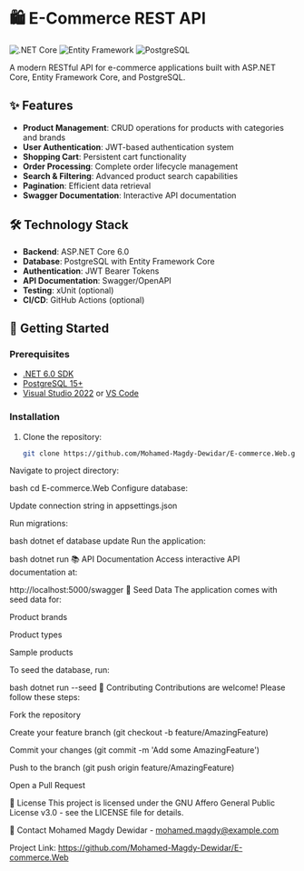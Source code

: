 # 🛍️ E-Commerce REST API

![.NET Core](https://img.shields.io/badge/.NET-6.0-purple)
![Entity Framework](https://img.shields.io/badge/Entity%20Framework%20Core-7.0-blue)
![PostgreSQL](https://img.shields.io/badge/PostgreSQL-15.0-blue)

A modern RESTful API for e-commerce applications built with ASP.NET Core, Entity Framework Core, and PostgreSQL.

## ✨ Features

- **Product Management**: CRUD operations for products with categories and brands
- **User Authentication**: JWT-based authentication system
- **Shopping Cart**: Persistent cart functionality
- **Order Processing**: Complete order lifecycle management
- **Search & Filtering**: Advanced product search capabilities
- **Pagination**: Efficient data retrieval
- **Swagger Documentation**: Interactive API documentation

## 🛠️ Technology Stack

- **Backend**: ASP.NET Core 6.0
- **Database**: PostgreSQL with Entity Framework Core
- **Authentication**: JWT Bearer Tokens
- **API Documentation**: Swagger/OpenAPI
- **Testing**: xUnit (optional)
- **CI/CD**: GitHub Actions (optional)

## 🚀 Getting Started

### Prerequisites

- [.NET 6.0 SDK](https://dotnet.microsoft.com/download)
- [PostgreSQL 15+](https://www.postgresql.org/download/)
- [Visual Studio 2022](https://visualstudio.microsoft.com/) or [VS Code](https://code.visualstudio.com/)

### Installation

1. Clone the repository:
   ```bash
   git clone https://github.com/Mohamed-Magdy-Dewidar/E-commerce.Web.git
Navigate to project directory:

bash
cd E-commerce.Web
Configure database:

Update connection string in appsettings.json

Run migrations:

bash
dotnet ef database update
Run the application:

bash
dotnet run
📚 API Documentation
Access interactive API documentation at:

http://localhost:5000/swagger
🌱 Seed Data
The application comes with seed data for:

Product brands

Product types

Sample products

To seed the database, run:

bash
dotnet run --seed
🤝 Contributing
Contributions are welcome! Please follow these steps:

Fork the repository

Create your feature branch (git checkout -b feature/AmazingFeature)

Commit your changes (git commit -m 'Add some AmazingFeature')

Push to the branch (git push origin feature/AmazingFeature)

Open a Pull Request

📄 License
This project is licensed under the GNU Affero General Public License v3.0 - see the LICENSE file for details.

📧 Contact
Mohamed Magdy Dewidar - mohamed.magdy@example.com

Project Link: https://github.com/Mohamed-Magdy-Dewidar/E-commerce.Web
